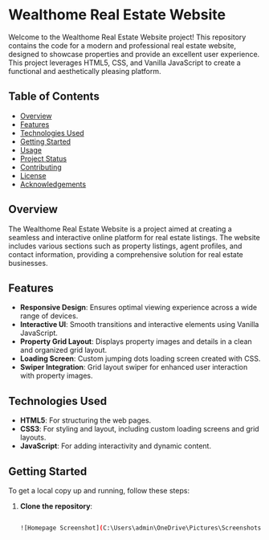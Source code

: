 # Wealthome Real Estate Website

Welcome to the Wealthome Real Estate Website project! This repository contains the code for a modern and professional real estate website, designed to showcase properties and provide an excellent user experience. This project leverages HTML5, CSS, and Vanilla JavaScript to create a functional and aesthetically pleasing platform.

## Table of Contents

- [Overview](#overview)
- [Features](#features)
- [Technologies Used](#technologies-used)
- [Getting Started](#getting-started)
- [Usage](#usage)
- [Project Status](#project-status)
- [Contributing](#contributing)
- [License](#license)
- [Acknowledgements](#acknowledgements)

## Overview

The Wealthome Real Estate Website is a project aimed at creating a seamless and interactive online platform for real estate listings. The website includes various sections such as property listings, agent profiles, and contact information, providing a comprehensive solution for real estate businesses.

## Features

- **Responsive Design**: Ensures optimal viewing experience across a wide range of devices.
- **Interactive UI**: Smooth transitions and interactive elements using Vanilla JavaScript.
- **Property Grid Layout**: Displays property images and details in a clean and organized grid layout.
- **Loading Screen**: Custom jumping dots loading screen created with CSS.
- **Swiper Integration**: Grid layout swiper for enhanced user interaction with property images.

## Technologies Used

- **HTML5**: For structuring the web pages.
- **CSS3**: For styling and layout, including custom loading screens and grid layouts.
- **JavaScript**: For adding interactivity and dynamic content.

## Getting Started

To get a local copy up and running, follow these steps:

1. **Clone the repository**:
   ```sh

   ![Homepage Screenshot](C:\Users\admin\OneDrive\Pictures\Screenshots\House Agentcy webiste)
  
